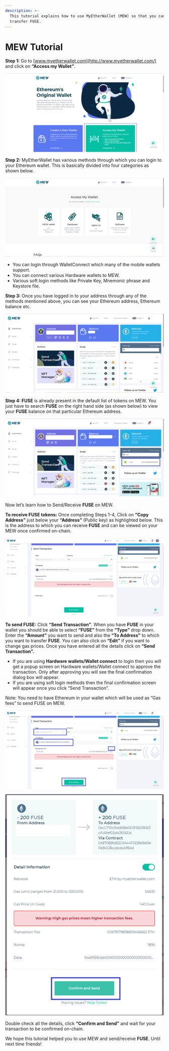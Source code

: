 ```yaml
---
description: >-
  This tutorial explains how to use MyEtherWallet (MEW) so that you can view and
  transfer FUSE.
---
```


# MEW Tutorial

**Step 1:** Go to [www.myetherwallet.com](http://www.myetherwallet.com/) and click on **“Access my Wallet”**.

![](../.gitbook/assets/2%20%283%29.png)

**Step 2:** MyEtherWallet has various methods through which you can login to your Ethereum wallet. This is basically divided into four categories as shown below.

![](../.gitbook/assets/1%20%282%29.png)

* You can login through WalletConnect which many of the mobile wallets support.
* You can connect various Hardware wallets to MEW.
* Various soft login methods like Private Key, Mnemonic phrase and Keystore file.

**Step 3:** Once you have logged in to your address through any of the methods mentioned above, you can see your Ethereum address, Ethereum balance etc.

![](../.gitbook/assets/6%20%283%29.png)

**Step 4: FUSE** is already present in the default list of tokens on MEW. You just have to search **FUSE** on the right hand side \(as shown below\) to view your **FUSE** balance on that particular Ethereum address.

![](../.gitbook/assets/7%20%282%29.png)

Now let’s learn how to Send/Receive **FUSE** on MEW.

**To receive FUSE tokens:** Once completing Steps 1-4, Click on **“Copy Address”** just below your **“Address”** \(Public key\) as highlighted below. This is the address to which you can receive **FUSE** and can be viewed on your MEW once confirmed on-chain.

![](../.gitbook/assets/8.png)

**To send FUSE:** Click **“Send Transaction”**. When you have **FUSE** in your wallet you should be able to select **“FUSE”** from the **“Type”** drop down. Enter the **“Amount”** you want to send and also the **“To Address”** to which you want to transfer **FUSE**. You can also click on **“Edit”** if you want to change gas prices. Once you have entered all the details click on **“Send Transaction”.**

* If you are using **Hardware wallets/Wallet connect** to login then you will get a popup screen on Hardware wallets/Wallet connect to approve the transaction. Only after approving you will see the final confirmation dialog box will appear.
*  If you are using soft login methods then the final confirmation screen will appear once you click “Send Transaction”.

Note: You need to have Ethereum in your wallet which will be used as “Gas fees” to send FUSE on MEW.

![](../.gitbook/assets/9%20%282%29.png)

![](../.gitbook/assets/10%20%281%29.png)

Double check all the details, click **“Confirm and Send”** and wait for your transaction to be confirmed on-chain.

We hope this tutorial helped you to use MEW and send/receive **FUSE**. Until next time friends!

